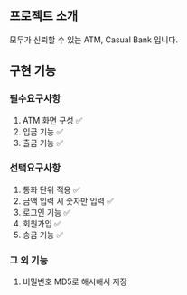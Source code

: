 ## 프로젝트 소개
모두가 신뢰할 수 있는 ATM, Casual Bank 입니다.

## 구현 기능
### 필수요구사항
1. ATM 화면 구성 ✅
2. 입금 기능 ✅
3. 출금 기능 ✅

### 선택요구사항
1. 통화 단위 적용 ✅
2. 금액 입력 시 숫자만 입력 ✅
3. 로그인 기능 ✅
4. 회원가입 ✅
5. 송금 기능 ✅

### 그 외 기능
1. 비밀번호 MD5로 해시해서 저장
